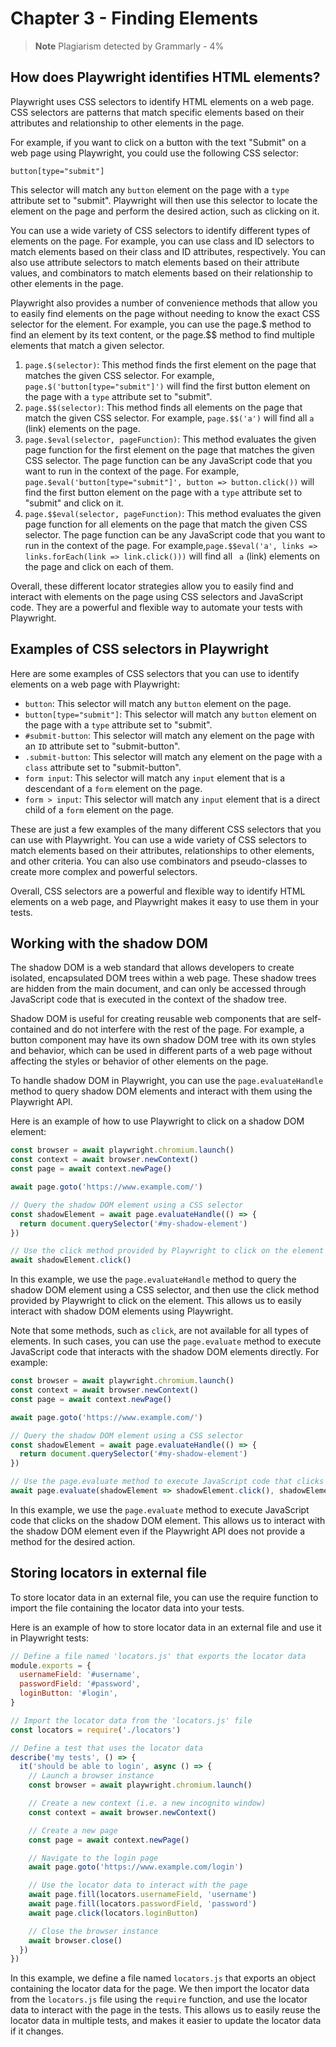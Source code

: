 # Chapter 3 - Finding Elements

> **Note** 
> Plagiarism detected by Grammarly - 4%

## How does Playwright identifies HTML elements?

Playwright uses CSS selectors to identify HTML elements on a web page. CSS selectors are patterns that match specific elements based on their attributes and relationship to other elements in the page.

For example, if you want to click on a button with the text "Submit" on a web page using Playwright, you could use the following CSS selector:

```
button[type="submit"]
```

This selector will match any `button` element on the page with a `type` attribute set to "submit". Playwright will then use this selector to locate the element on the page and perform the desired action, such as clicking on it.

You can use a wide variety of CSS selectors to identify different types of elements on the page. For example, you can use class and ID selectors to match elements based on their class and ID attributes, respectively. You can also use attribute selectors to match elements based on their attribute values, and combinators to match elements based on their relationship to other elements in the page.

Playwright also provides a number of convenience methods that allow you to easily find elements on the page without needing to know the exact CSS selector for the element. For example, you can use the page.$ method to find an element by its text content, or the page.$$ method to find multiple elements that match a given selector.

1. `page.$(selector)`: This method finds the first element on the page that matches the given CSS selector. For example, `page.$('button[type="submit"]')` will find the first button element on the page with a `type` attribute set to "submit".
2. `page.$$(selector)`: This method finds all elements on the page that match the given CSS selector. For example, `page.$$('a')` will find all `a `(link) elements on the page.
3. `page.$eval(selector, pageFunction)`: This method evaluates the given page function for the first element on the page that matches the given CSS selector. The page function can be any JavaScript code that you want to run in the context of the page. For example, `page.$eval('button[type="submit"]', button => button.click())` will find the first button element on the page with a `type` attribute set to "submit" and click on it.
4. `page.$$eval(selector, pageFunction)`: This method evaluates the given page function for all elements on the page that match the given CSS selector. The page function can be any JavaScript code that you want to run in the context of the page. For example,`page.$$eval('a', links => links.forEach(link => link.click()))` will find all ` a` (link) elements on the page and click on each of them.

Overall, these different locator strategies allow you to easily find and interact with elements on the page using CSS selectors and JavaScript code. They are a powerful and flexible way to automate your tests with Playwright.

## Examples of CSS selectors in Playwright

Here are some examples of CSS selectors that you can use to identify elements on a web page with Playwright:

- `button`: This selector will match any `button` element on the page.
- `button[type="submit"]`: This selector will match any `button` element on the page with a `type` attribute set to "submit".
- `#submit-button`: This selector will match any element on the page with an `ID` attribute set to "submit-button".
- `.submit-button`: This selector will match any element on the page with a `class` attribute set to "submit-button".
- `form input`: This selector will match any `input` element that is a descendant of a `form` element on the page.
- `form > input`: This selector will match any `input` element that is a direct child of a `form` element on the page.

These are just a few examples of the many different CSS selectors that you can use with Playwright. You can use a wide variety of CSS selectors to match elements based on their attributes, relationships to other elements, and other criteria. You can also use combinators and pseudo-classes to create more complex and powerful selectors.

Overall, CSS selectors are a powerful and flexible way to identify HTML elements on a web page, and Playwright makes it easy to use them in your tests.

## Working with the shadow DOM

The shadow DOM is a web standard that allows developers to create isolated, encapsulated DOM trees within a web page. These shadow trees are hidden from the main document, and can only be accessed through JavaScript code that is executed in the context of the shadow tree.

Shadow DOM is useful for creating reusable web components that are self-contained and do not interfere with the rest of the page. For example, a button component may have its own shadow DOM tree with its own styles and behavior, which can be used in different parts of a web page without affecting the styles or behavior of other elements on the page.

To handle shadow DOM in Playwright, you can use the `page.evaluateHandle` method to query shadow DOM elements and interact with them using the Playwright API.

Here is an example of how to use Playwright to click on a shadow DOM element:

```javascript
const browser = await playwright.chromium.launch()
const context = await browser.newContext()
const page = await context.newPage()

await page.goto('https://www.example.com/')

// Query the shadow DOM element using a CSS selector
const shadowElement = await page.evaluateHandle(() => {
  return document.querySelector('#my-shadow-element')
})

// Use the click method provided by Playwright to click on the element
await shadowElement.click()
```

In this example, we use the `page.evaluateHandle` method to query the shadow DOM element using a CSS selector, and then use the click method provided by Playwright to click on the element. This allows us to easily interact with shadow DOM elements using Playwright.

Note that some methods, such as `click`, are not available for all types of elements. In such cases, you can use the `page.evaluate` method to execute JavaScript code that interacts with the shadow DOM elements directly. For example:

```javascript
const browser = await playwright.chromium.launch()
const context = await browser.newContext()
const page = await context.newPage()

await page.goto('https://www.example.com/')

// Query the shadow DOM element using a CSS selector
const shadowElement = await page.evaluateHandle(() => {
  return document.querySelector('#my-shadow-element')
})

// Use the page.evaluate method to execute JavaScript code that clicks on the element
await page.evaluate(shadowElement => shadowElement.click(), shadowElement)
```

In this example, we use the `page.evaluate` method to execute JavaScript code that clicks on the shadow DOM element. This allows us to interact with the shadow DOM element even if the Playwright API does not provide a method for the desired action.

## Storing locators in external file

To store locator data in an external file, you can use the require function to import the file containing the locator data into your tests.

Here is an example of how to store locator data in an external file and use it in Playwright tests:

```javascript
// Define a file named 'locators.js' that exports the locator data
module.exports = {
  usernameField: '#username',
  passwordField: '#password',
  loginButton: '#login',
}

// Import the locator data from the 'locators.js' file
const locators = require('./locators')

// Define a test that uses the locator data
describe('my tests', () => {
  it('should be able to login', async () => {
    // Launch a browser instance
    const browser = await playwright.chromium.launch()

    // Create a new context (i.e. a new incognito window)
    const context = await browser.newContext()

    // Create a new page
    const page = await context.newPage()

    // Navigate to the login page
    await page.goto('https://www.example.com/login')

    // Use the locator data to interact with the page
    await page.fill(locators.usernameField, 'username')
    await page.fill(locators.passwordField, 'password')
    await page.click(locators.loginButton)

    // Close the browser instance
    await browser.close()
  })
})
```
In this example, we define a file named `locators.js` that exports an object containing the locator data for the page. We then import the locator data from the `locators.js` file using the `require` function, and use the locator data to interact with the page in the tests. This allows us to easily reuse the locator data in multiple tests, and makes it easier to update the locator data if it changes.
